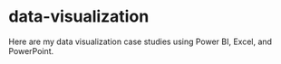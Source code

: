 # data-visualization
Here are my data visualization case studies using Power BI, Excel, and PowerPoint.
